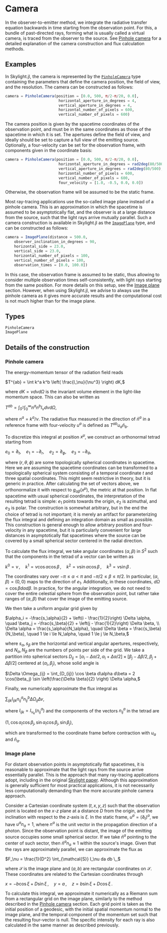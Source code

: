 # Camera

In the observer-to-emitter method, we integrate the radiative transfer equation backwards in time starting from the observation point. For this, a bundle of past-directed rays, forming what is usually called a virtual camera, is traced from the observer to the source. See [Pinhole camera](@ref) for a detailed explanation of the camera construction and flux calculation methods.

## Examples 

In Skylight.jl, the camera is represented by the [`PinholeCamera`](@ref) type containing the parameters that define the camera position, the field of view, and the resolution. The camera can be constructed as follows:

```julia
camera = PinholeCamera(position = [0.0, 500, π/2-π/20, 0.0],
                        horizontal_aperture_in_degrees = 4,
                        vertical_aperture_in_degrees = 4,
                        horizontal_number_of_pixels = 600,
                        vertical_number_of_pixels = 600)
```

The camera position is given by the spacetime coordinates of the observation point, and must be in the same coordinates as those of the spacetime in which it is set. The apertures define the field of view, and ideally should be set to capture a full view of the emitting source. Optionally, a four-velocity can be set for the observation frame, with components given in the coordinate basis: 

```julia
camera = PinholeCamera(position = [0.0, 500, π/2-π/20, 0.0],
                        horizontal_aperture_in_degrees = rad2deg(80/500),
                        vertical_aperture_in_degrees = rad2deg(80/500),
                        horizontal_number_of_pixels = 600,
                        vertical_number_of_pixels = 600,
                        four_velocity = [1.0, -0.5, 0.0, 0.0])
```

Otherwise, the observation frame will be assumed to be the static frame.

Most ray-tracing applications use the so-called image plane instead of a pinhole camera. This is an approximation in which the spacetime is assumed to be asymptotically flat, and the observer is at a large distance from the source, such that the light rays arrive mutually parallel. Such a camera construction is available in Skylight.jl as the [`ImagePlane`](@ref) type, and can be constructed as follows:

```julia
camera = ImagePlane(distance = 500.0,
    observer_inclination_in_degrees = 90,
    horizontal_side = 23.0,
    vertical_side = 23.0,
    horizontal_number_of_pixels = 100,
    vertical_number_of_pixels = 100,
    observation_times = [0.0, 100.0])
```

In this case, the observation frame is assumed to be static, thus allowing to consider multiple observation times self-consistently, with light rays starting from the same position. For more details on this setup, see the [Image plane](@ref) section. However, when using Skylight.jl, we advise to always use the pinhole camera as it gives more accurate results and the computational cost is not much higher than for the image plane.

## Types

```@docs
PinholeCamera
ImagePlane
```

## Details of the construction 

### Pinhole camera

The energy-momentum tensor of the radiation field reads

$T^{ab} = \int k^a k^b \left( \frac{I_\nu}{\nu^3} \right) dK,$

where $dK = \nu d\nu d\Omega$ is the invariant volume element in the light-like momentum space. This can also be written as

$T^{ab} = \int_{S^2} \int_0^\infty n^a n^b I_\nu d\nu d\Omega,$

where $n^a = k^a / \nu$. The radiative flux measured in the direction of $\bar{n}^a$ in a reference frame with four-velocity $u^a$ is defined as $T^{ab} u_a \bar{n}_b$.

To discretize this integral at position $x^\mu$, we construct an orthonormal tetrad starting from

$e_0 = \partial_t, \quad e_1 = -\partial_r, \quad e_2 = \partial_\phi, \quad e_3 = -\partial_\theta,$

where $(r, \theta, \phi)$ are some topologically spherical coordinates in spacetime. Here we are assuming the spacetime coordinates can be transformed to a topologically spherical system consisting of a temporal coordinate $t$ and three spatial coordinates. This might seem restrictive in theory, but it is generic in practice. After calculating the set of vectors above, we orthonormalize it with respect to $g_{\alpha \beta}(x^\mu)$, the metric at that position. In flat spacetime with usual spherical coordinates, the interpretation of the resulting tetrad is simple: $e_1$ points towards the origin, $e_2$ is azimuthal, and $e_3$ is polar. The construction is somewhat arbitrary, but in the end the choice of tetrad is not important; it is merely an artifact for parameterizing the flux integral and defining an integration domain as small as possible. This construction is general enough to allow arbitrary position and four-velocity in any spacetime, but it is particularly convenient for large distances in asymptotically flat spacetimes where the source can be covered by a small spherical sector centered in the radial direction.

To calculate the flux integral, we take angular coordinates $(\alpha, \beta)$ in $S^2$ such that the components in the tetrad of a vector can be written as

$k^0 = \nu\,, \quad k^1 = \nu \cos \alpha \cos \beta\,, \quad k^2 = \nu \sin \alpha \cos \beta\,, \quad k^3 = \nu \sin \beta\,.$

The coordinates vary over $-\pi \le \alpha < \pi$ and $-\pi/2 \le \beta \le \pi/2$. In particular, $(\alpha, \beta) = (0,0)$ maps to the direction of $e_1$. Additionally, in these coordinates, $d\Omega = \cos \beta d\alpha d\beta$. In practice, for the angular integration, we do not need to cover the entire celestial sphere from the observation point, but rather take ranges of $(\alpha, \beta)$ that cover the image of the emitting source.

We then take a uniform angular grid given by

$\alpha_i = -\frac{s_\alpha}{2} + \left(i - \frac{1}{2}\right) \Delta \alpha, \quad \beta_j = -\frac{s_\beta}{2} + \left(j - \frac{1}{2}\right) \Delta \beta, \\
\Delta \alpha = \frac{s_\alpha}{N_\alpha}, \quad \Delta \beta = \frac{s_\beta}{N_\beta}, \quad 1 \le i \le N_\alpha, \quad 1 \le j \le N_\beta,$

where $s_\alpha, s_\beta$ are the horizontal and vertical angular apertures, respectively, and $N_\alpha, N_\beta$ are the numbers of points per side of the grid. We take a partition into spherical sectors $D_{ij} = [\alpha_i - \Delta \alpha/2, \alpha_i + \Delta \alpha/2] \times [\beta_j - \Delta \beta / 2, \beta_j + \Delta \beta /2]$ centered at $(\alpha_i, \beta_j)$, whose solid angle is

$\Delta \Omega_{ij} = \int_{D_{ij}} \cos \beta d\alpha d\beta = 2 \cos(\beta_j) \sin \left(\frac{\Delta \beta}{2} \right) \Delta \alpha,$

Finally, we numerically approximate the flux integral as

$\sum_{ijk} I_{ijk} n^a_{ij} n^b_{ij} \Delta \Omega_{ij} \Delta \nu,$

where $I_{ijk} = I_{\nu_k}(n^a_{ij})$ and the components of the vectors $n^a_{ij}$ in the tetrad are

$(1, \cos \alpha_i \cos \beta_j, \sin \alpha_i \cos \beta_j, \sin \beta_j),$

which are transformed to the coordinate frame before contraction with $u_a$ and $\bar{n}_a$.

### Image plane

For distant observation points in asymptotically flat spacetimes, it is reasonable to approximate that the light rays from the source arrive essentially parallel. This is the approach that many ray-tracing applications adopt, including in the original [Skylight paper](https://academic.oup.com/mnras/article-abstract/515/1/1316/6631564?login=false). Although this approximation is generally sufficient for most practical applications, it is not necessarily less computationally demanding than the more accurate pinhole camera approach.

Consider a Cartesian coordinate system $(t,x,y,z)$ such that the observation point is located on the $x$-$z$ plane at a distance $D$ from the origin, and the inclination with respect to the $z$-axis is $\xi$. In the static frame, $u^a = (\partial_t)^a$, we have $u^a n_a = 1$, where $n^a$ is the unit vector in the propagation direction of a photon. Since the observation point is distant, the image of the emitting source occupies some small spherical sector. If we take $\bar{n}^a$ pointing to the center of such sector, then $\bar{n}^a n_a \approx 1$ within the source's image. Given that the rays are approximately parallel, we can approximate the flux as

$F_\nu = \frac{1}{D^2} \int_{\mathcal{S}} I_\nu da db \,,$

where $\mathcal{S}$ is the image plane and $(a,b)$ are rectangular coordinates on $\mathcal{S}$. These coordinates are related to the Cartesian coordinates through

$x = -b \cos \xi + D \sin \xi\,, \quad y = a\,, \quad z = b \sin \xi + D \cos \xi \,.$

To calculate this integral, we approximate it numerically as a Riemann sum from a rectangular grid on the image plane, similarly to the method described in the [Pinhole camera](@ref) section. Each grid point is taken as the initial position of a geodesic, with the initial spatial momentum normal to the image plane, and the temporal component of the momentum set such that the resulting four-vector is null. The specific intensity for each ray is also calculated in the same manner as described previously.
